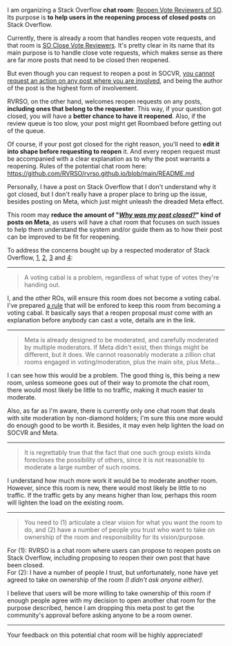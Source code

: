 I am organizing a Stack Overflow **chat room**: [Reopen Vote Reviewers of SO](https://chat.stackoverflow.com/rooms/227446/reopen-vote-reviewers-of-so). Its purpose is **to help users in the reopening process of closed posts** on Stack Overflow.

Currently, there is already a room that handles reopen vote requests, and that room is [SO Close Vote Reviewers](https://chat.stackoverflow.com/rooms/41570/so-close-vote-reviewers). It's pretty clear in its name that its main purpose is to handle close vote requests, which makes sense as there are far more posts that need to be closed then reopened.

But even though you can request to reopen a post in SOCVR, [you cannot request an action on any post where you are involved](https://socvr.org/faq#GEfM-no-requests-youre-involved), and being the author of the post is the highest form of involvement.

RVRSO, on the other hand, welcomes reopen requests on any posts, **including ones that belong to the requester**. This way, if your question got closed, you will have a **better chance to have it reopened**. Also, if the review queue is too slow, your post might get Roombaed before getting out of the queue.

Of course, if your post got closed for the right reason, you'll need to **edit it into shape before requesting to reopen** it. And every reopen request must be accompanied with a clear explanation as to why the post warrants a reopening. Rules of the potential chat room here: https://github.com/RVRSO/rvrso.github.io/blob/main/README.md

Personally, I have a post on Stack Overflow that I don't understand why it got closed, but I don't really have a proper place to bring up the issue, besides posting on Meta, which just might unleash the dreaded Meta effect.

This room may **reduce the amount of "*[Why was my post closed?](https://meta.stackoverflow.com/search?q=title%3Awhy+*+my+*+closed)*" kind of posts on Meta**, as users will have a chat room that focuses on such issues to help them understand the system and/or guide them as to how their post can be improved to be fit for reopening.

To address the concerns bought up by a respected moderator of Stack Overflow, [1](https://chat.stackoverflow.com/transcript/message/51407965#51407965), [2](https://chat.stackoverflow.com/transcript/message/51407975#51407975), [3](https://chat.stackoverflow.com/transcript/message/51408005#51408005) and [4](https://chat.stackoverflow.com/transcript/message/51408084#51408084):

---

> A voting cabal is a problem, regardless of what type of votes they're handing out. 

I, and the other ROs, will ensure this room does not become a voting cabal. 
I've prepared [a rule](https://github.com/RVRSO/rvrso.github.io/blob/main/README.md#casting-a-reopen-vote-on-a-proposed-post) that will be enfored to keep this room from becoming a voting cabal. It basically says that a reopen proposal *must* come with an explanation before anybody can cast a vote, details are in the link.

---

> Meta is already designed to be moderated, and carefully moderated by multiple moderators. If Meta didn't exist, then things might be different, but it does. We cannot reasonably moderate a zillion chat rooms engaged in voting/moderation, plus the main site, plus Meta...

I can see how this would be a problem. The good thing is, this being a new room, unless someone goes out of their way to promote the chat room, there would most likely be little to no traffic, making it much easier to moderate.

Also, as far as I'm aware, there is currently only one chat room that deals with site moderation by non-diamond holders; I'm sure this one more would do enough good to be worth it. Besides, it may even help lighten the load on SOCVR and Meta.

---

> It is regrettably true that the fact that one such group exists kinda forecloses the possibility of others, since it is not reasonable to moderate a large number of such rooms. 

I understand how much more work it would be to moderate another room. However, since this room is new, there would most likely be little to no traffic.
If the traffic gets by any means higher than low, perhaps this room will lighten the load on the existing room.

---

> You need to (1) articulate a clear vision for what you want the room to do, and (2) have a number of people you trust who want to take on ownership of the room and responsibility for its vision/purpose. 

For (1): RVRSO is a chat room where users can propose to reopen posts on Stack Overflow, including proposing to reopen their own post that have been closed.  
For (2): I have a number of people I trust, but unfortunately, none have yet agreed to take on ownership of the room *(I didn't ask anyone either)*.

I believe that users will be more willing to take ownership of this room if enough people agree with my decision to open another chat room for the purpose described, hence I am dropping this meta post to get the community's approval before asking anyone to be a room owner.

---

Your feedback on this potential chat room will be highly appreciated!

